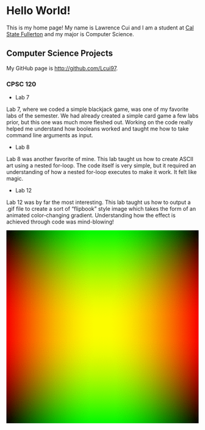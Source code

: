 # Hello World!

This is my home page! My name is Lawrence Cui and I am a student at [Cal State Fullerton](http://www.fullerton.edu/) and my major is Computer Science.

## Computer Science Projects

My GitHub page is http://github.com/Lcui97.

### CPSC 120

* Lab 7

Lab 7, where we coded a simple blackjack game, was one of my favorite labs of the semester. We had already created a simple card game a few labs prior, but this one was much more fleshed out. Working on the code really helped me understand how booleans worked and taught me how to take command line arguments as input. 

* Lab 8

Lab 8 was another favorite of mine. This lab taught us how to create ASCII art using a nested for-loop. The code itself is very simple, but it required an understanding of how a nested for-loop executes to make it work. It felt like magic. 

* Lab 12

Lab 12 was by far the most interesting. This lab taught us how to output a .gif file to create a sort of “flipbook” style image which takes the form of an animated color-changing gradient. Understanding how the effect is achieved through code was mind-blowing!

![This the the gadient image produced in lab 10](images/diff.png)